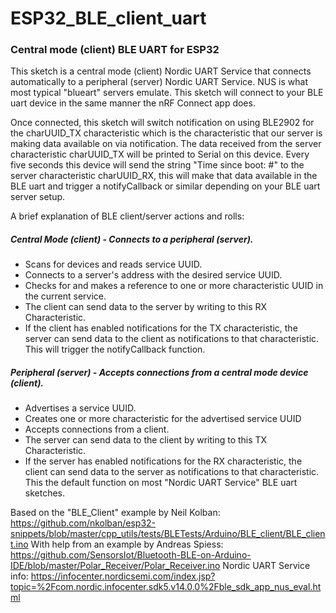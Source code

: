 # ESP32_BLE_client_uart
### Central mode (client) BLE UART for ESP32

This sketch is a central mode (client) Nordic UART Service that connects automatically to a peripheral (server) Nordic UART Service. NUS is what most typical "blueart" servers emulate. This sketch will connect to your BLE uart device in the same manner the nRF Connect app does.

Once connected, this sketch will switch notification on using BLE2902 for the charUUID_TX characteristic which is the characteristic that our server is making data available on via notification. The data received from the server characteristic charUUID_TX will be printed to Serial on this device. Every five seconds this device will send the string "Time since boot: #" to the server characteristic charUUID_RX, this will make that data available in the BLE uart and trigger a notifyCallback or similar depending on your BLE uart server setup.


A brief explanation of BLE client/server actions and rolls:

##### Central Mode (client) - Connects to a peripheral (server).
* Scans for devices and reads service UUID.
* Connects to a server's address with the desired service UUID.
* Checks for and makes a reference to one or more characteristic UUID in the current service.
* The client can send data to the server by writing to this RX Characteristic.
* If the client has enabled notifications for the TX characteristic, the server can send data to the client as notifications to that characteristic. This will trigger the notifyCallback function.

##### Peripheral (server) - Accepts connections from a central mode device (client).
* Advertises a service UUID.
* Creates one or more characteristic for the advertised service UUID
* Accepts connections from a client.
* The server can send data to the client by writing to this TX Characteristic.
* If the server has enabled notifications for the RX characteristic, the client can send data to the server as notifications to that characteristic. This the default function on most "Nordic UART Service" BLE uart sketches.


Based on the "BLE_Client" example by Neil Kolban:
https://github.com/nkolban/esp32-snippets/blob/master/cpp_utils/tests/BLETests/Arduino/BLE_client/BLE_client.ino
With help from an example by Andreas Spiess:
https://github.com/SensorsIot/Bluetooth-BLE-on-Arduino-IDE/blob/master/Polar_Receiver/Polar_Receiver.ino
Nordic UART Service info:
https://infocenter.nordicsemi.com/index.jsp?topic=%2Fcom.nordic.infocenter.sdk5.v14.0.0%2Fble_sdk_app_nus_eval.html
